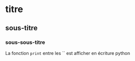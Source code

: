 # titre
## sous-titre
### sous-sous-titre

La fonction ``print`` entre les `` est afficher en écriture python
